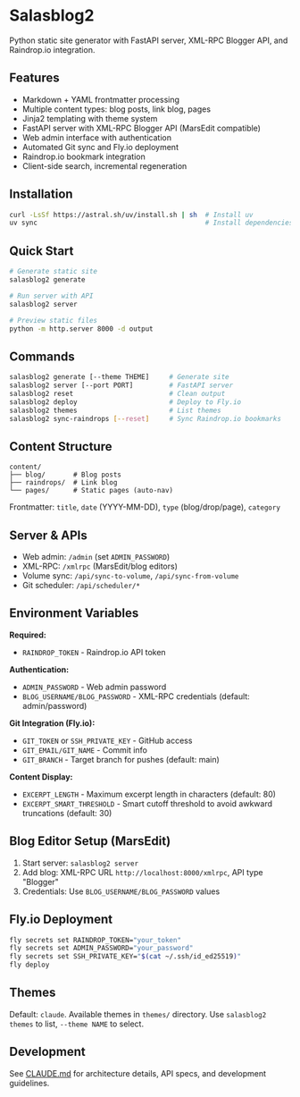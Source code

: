 # Salasblog2

Python static site generator with FastAPI server, XML-RPC Blogger API, and Raindrop.io integration.

## Features

- Markdown + YAML frontmatter processing
- Multiple content types: blog posts, link blog, pages
- Jinja2 templating with theme system
- FastAPI server with XML-RPC Blogger API (MarsEdit compatible)
- Web admin interface with authentication
- Automated Git sync and Fly.io deployment
- Raindrop.io bookmark integration
- Client-side search, incremental regeneration

## Installation

```bash
curl -LsSf https://astral.sh/uv/install.sh | sh  # Install uv
uv sync                                          # Install dependencies
```

## Quick Start

```bash
# Generate static site
salasblog2 generate

# Run server with API
salasblog2 server

# Preview static files
python -m http.server 8000 -d output
```

## Commands

```bash
salasblog2 generate [--theme THEME]     # Generate site
salasblog2 server [--port PORT]         # FastAPI server
salasblog2 reset                        # Clean output
salasblog2 deploy                       # Deploy to Fly.io
salasblog2 themes                       # List themes
salasblog2 sync-raindrops [--reset]     # Sync Raindrop.io bookmarks
```

## Content Structure

```
content/
├── blog/       # Blog posts
├── raindrops/  # Link blog
└── pages/      # Static pages (auto-nav)
```

Frontmatter: `title`, `date` (YYYY-MM-DD), `type` (blog/drop/page), `category`

## Server & APIs

- Web admin: `/admin` (set `ADMIN_PASSWORD`)
- XML-RPC: `/xmlrpc` (MarsEdit/blog editors)
- Volume sync: `/api/sync-to-volume`, `/api/sync-from-volume`
- Git scheduler: `/api/scheduler/*`

## Environment Variables

**Required:**
- `RAINDROP_TOKEN` - Raindrop.io API token

**Authentication:**
- `ADMIN_PASSWORD` - Web admin password
- `BLOG_USERNAME/BLOG_PASSWORD` - XML-RPC credentials (default: admin/password)

**Git Integration (Fly.io):**
- `GIT_TOKEN` or `SSH_PRIVATE_KEY` - GitHub access
- `GIT_EMAIL/GIT_NAME` - Commit info
- `GIT_BRANCH` - Target branch for pushes (default: main)

**Content Display:**
- `EXCERPT_LENGTH` - Maximum excerpt length in characters (default: 80)
- `EXCERPT_SMART_THRESHOLD` - Smart cutoff threshold to avoid awkward truncations (default: 30)

## Blog Editor Setup (MarsEdit)

1. Start server: `salasblog2 server`
2. Add blog: XML-RPC URL `http://localhost:8000/xmlrpc`, API type "Blogger"
3. Credentials: Use `BLOG_USERNAME/BLOG_PASSWORD` values

## Fly.io Deployment

```bash
fly secrets set RAINDROP_TOKEN="your_token"
fly secrets set ADMIN_PASSWORD="your_password" 
fly secrets set SSH_PRIVATE_KEY="$(cat ~/.ssh/id_ed25519)"
fly deploy
```

## Themes

Default: `claude`. Available themes in `themes/` directory.
Use `salasblog2 themes` to list, `--theme NAME` to select.

## Development

See [CLAUDE.md](CLAUDE.md) for architecture details, API specs, and development guidelines.